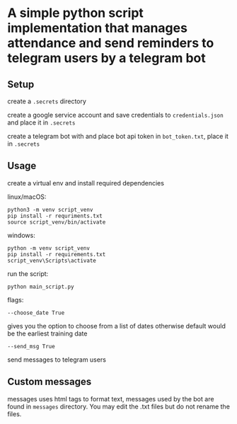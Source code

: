 # A simple python script implementation that manages attendance and send reminders to telegram users by a telegram bot

## Setup

create a `.secrets` directory

create a google service account and save credentials to `credentials.json` and place it in `.secrets`

create a telegram bot with and place bot api token in `bot_token.txt`, place it in `.secrets`

## Usage
create a virtual env and install required dependencies

linux/macOS:

```
python3 -m venv script_venv  
pip install -r requriments.txt  
source script_venv/bin/activate  
```


windows:

```
python -m venv script_venv  
pip install -r requirements.txt  
script_venv\Scripts\activate  
```

run the script:

`python main_script.py`



flags:

`--choose_date True`

gives you the option to choose from a list of dates otherwise default would be the earliest training date

`--send_msg True`

send messages to telegram users

## Custom messages
messages uses html tags to format text, messages used by the bot are found in `messages` directory. You may edit the .txt files but do not rename the files. 
